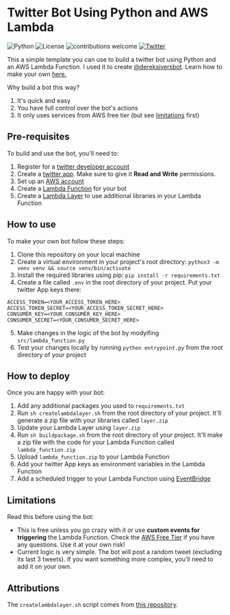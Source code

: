 # Twitter Bot Using Python and AWS Lambda

![Python](https://img.shields.io/badge/Python-v3.8.3-brightgreen) ![License](https://img.shields.io/badge/license-MIT-blue) ![contributions welcome](https://img.shields.io/badge/contributions-welcome-brightgreen.svg?style=flat) [![Twitter](https://img.shields.io/twitter/url/https/twitter.com/_dylancastillo.svg?style=social&label=Follow%20%40_dylancastillo)](https://twitter.com/_dylancastillo)

This a simple template you can use to build a twitter bot using Python and an AWS Lambda Function. I used it to create [@dereksiversbot](https://twitter.com/dereksiversbot). Learn how to make your own [here.](https://dylancastillo.co/how-to-make-a-twitter-bot-for-free/)
 
Why build a bot this way?
 
 1. It's quick and easy 
 2. You have full control over the bot's actions
 3. It only uses services from AWS free tier (but see [limitations](#limitations) first)
 
## Pre-requisites

To build and use the bot, you'll need to:
 
 1. Register for a [twitter developer account](https://developer.twitter.com/en)  
 2. Create a [twitter app](https://developer.twitter.com/en/portal/projects-and-apps). Make sure to give it **Read and Write** permissions.
 3. Set up an [AWS account](https://aws.amazon.com/)
 4. Create a [Lambda Function](https://docs.aws.amazon.com/lambda/latest/dg/getting-started-create-function.html) for your bot
 5. Create a [Lambda Layer](https://medium.com/@adhorn/getting-started-with-aws-lambda-layers-for-python-6e10b1f9a5d) to use additional libraries in your Lambda Function 
 
## How to use

To make your own bot follow these steps:

1. Clone this repository on your local machine
2. Create a virtual environment in your project's root directory: `python3 -m venv venv && source venv/bin/activate`
3. Install the required libraries using pip: `pip install -r requirements.txt`
4. Create a file called `.env` in the root directory of your project. Put your twitter App keys there:
```
ACCESS_TOKEN=<YOUR_ACCESS_TOKEN_HERE>
ACCESS_TOKEN_SECRET=<YOUR_ACCESS_TOKEN_SECRET_HERE>
CONSUMER_KEY=<YOUR_CONSUMER_KEY_HERE>
CONSUMER_SECRET=<YOUR_CONSUMER_SECRET_HERE>
```
5. Make changes in the logic of the bot by modyifing `src/lambda_function.py`
6. Test your changes locally by running `python entrypoint.py` from the root directory of your project

## How to deploy

Once you are happy with your bot:

1. Add any additional packages you used to `requirements.txt`
2. Run `sh createlambdalayer.sh` from the root directory of your project. It'll generate a zip file with your libraries called `layer.zip`
3. Update your Lambda Layer using `layer.zip`
4. Run `sh buildpackage.sh` from the root directory of your project. It'll make a zip file with the code for your Lambda Function called `lambda_function.zip`
5. Upload `lambda_function.zip` to your Lambda Function
6. Add your twitter App keys as environment variables in the Lambda Function
7. Add a scheduled trigger to your Lambda Function using [EventBridge](https://docs.aws.amazon.com/eventbridge/latest/userguide/run-lambda-schedule.html) 

## Limitations

Read this before using the bot:

- This is free unless you go crazy with it or use **custom events for triggering** the Lambda Function. Check the [AWS Free Tier](https://aws.amazon.com/free/) if you have any questions. Use it at your own risk!
- Current logic is very simple. The bot will post a random tweet (excluding its last 3 tweets). If you want something more complex, you'll need to add it on your own.

## Attributions

The `createlambdalayer.sh` script comes from [this repository](https://github.com/aws-samples/aws-lambda-layer-create-script).
